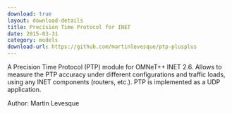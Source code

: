 ```yaml
---
download: true
layout: download-details
title: Precision Time Protocol for INET
date: 2015-03-31
category: models
download-url: https://github.com/martinlevesque/ptp-plusplus
---
```


A Precision Time Protocol (PTP) module for OMNeT++ INET 2.6. Allows to measure the PTP accuracy under different configurations and traffic loads, using any INET components (routers, etc.). PTP is implemented as a UDP application.

Author: Martin Levesque

